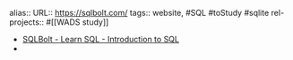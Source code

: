 alias::
URL:: https://sqlbolt.com/
tags:: website, #SQL #toStudy #sqlite
rel-projects:: #[[WADS study]]



- [SQLBolt - Learn SQL - Introduction to SQL](https://sqlbolt.com/)
-
